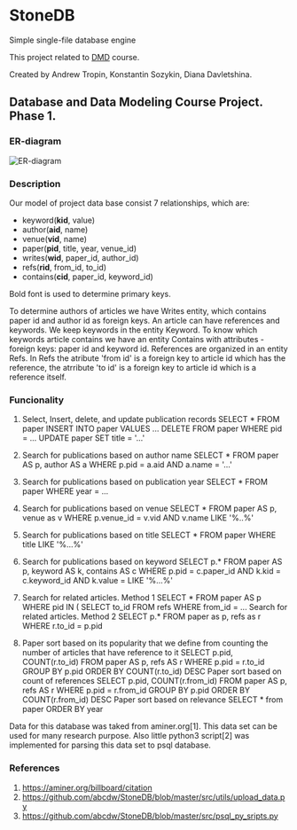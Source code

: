 # StoneDB 
Simple single-file database engine

This project related to [DMD](https://github.com/abcdw/inno/tree/master/DMD) course.

Created by Andrew Tropin, Konstantin Sozykin, Diana Davletshina.

## Database and Data Modeling Course Project. Phase  1.

### ER-diagram
![ER-diagram](https://raw.githubusercontent.com/abcdw/StoneDB/master/report/pics/er_diag.jpg)

### Description
Our model of project data base consist 7 relationships, which are:
* keyword(__kid__, value)
* author(__aid__, name)
* venue(__vid__, name)
* paper(__pid__, title, year, venue_id)
* writes(__wid__, paper_id, author_id)
* refs(__rid__, from_id, to_id)
* contains(__cid__, paper_id, keyword_id)

Bold font is used to determine primary keys. 

To determine authors of articles we have Writes entity, which contains paper id and author id as foreign keys.
An article can have references and keywords. We keep keywords in the entity Keyword. To know which keywords article contains we have an entity Contains with attributes - foreign keys: paper id and keyword id. References are organized in an entity Refs. In Refs the atribute 'from id' is a foreign key to article id which has the reference,  the atrribute 'to id' is  a foreign key to article id which is a reference itself.



### Funcionality

1. Select, Insert, delete, and update publication records
SELECT * FROM paper 
INSERT INTO paper VALUES ...
DELETE FROM paper WHERE pid = ...
UPDATE paper SET title = '...'

2. Search for publications based on author name
SELECT * FROM paper AS p, author AS a WHERE p.pid = a.aid AND a.name = '...'
3. Search for publications based on publication year
SELECT * FROM paper WHERE year = ...
4. Search for publications based on venue
SELECT * FROM paper AS p, venue as v WHERE p.venue_id = v.vid AND v.name LIKE '%..%'
5. Search for publications based on title
SELECT * FROM paper WHERE title LIKE '%...%'
6. Search for publications based on keyword
SELECT p.* FROM paper AS p, keyword AS k, contains AS c WHERE p.pid = c.paper_id AND k.kid = c.keyword_id AND k.value = LIKE '%...%'
7. Search for related articles. Method 1
SELECT * FROM paper AS p WHERE pid IN ( SELECT to_id FROM refs WHERE from_id = ...
Search for related articles. Method 2
SELECT p.* FROM paper as p, refs as r WHERE r.to_id = p.pid
8. Paper sort based on its popularity that we define from counting the number of articles that have reference to it
SELECT p.pid, COUNT(r.to_id) FROM paper AS p, refs AS r WHERE p.pid = r.to_id GROUP BY p.pid ORDER BY COUNT(r.to_id) DESC
Paper sort based on count of references
SELECT p.pid, COUNT(r.from_id) FROM paper AS p, refs AS r WHERE p.pid = r.from_id GROUP BY p.pid ORDER BY COUNT(r.from_id) DESC
Paper sort based on relevance
SELECT * from paper ORDER BY year


Data for this database was taked from aminer.org[1]. This data set can be used for many research purpose. Also little python3 script[2] was implemented for parsing this data set to psql database.


### References
1. https://aminer.org/billboard/citation
2. https://github.com/abcdw/StoneDB/blob/master/src/utils/upload_data.py
3. https://github.com/abcdw/StoneDB/blob/master/src/psql_py_sripts.py
